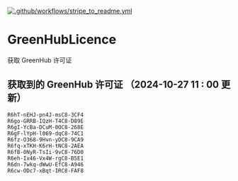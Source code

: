 [![.github/workflows/stripe_to_readme.yml](https://github.com/zjx-kimi/GreenHubLicence/actions/workflows/stripe_to_readme.yml/badge.svg)](https://github.com/zjx-kimi/GreenHubLicence/actions/workflows/stripe_to_readme.yml)
# GreenHubLicence
获取 GreenHub 许可证
## 获取到的 GreenHub 许可证 （2024-10-27 11 : 00 更新）
```
R6hT-nEHJ-pn4J-msC8-3CF4
R6go-GRRB-IQzH-T4C8-D89E
R6gI-YcBa-DCuM-0OC8-268E
R6gF-lYpH-l069-dqC8-74C1
R6fz-O368-9Hvn-yDC8-9CA9
R6fq-xTKH-K6rH-tNC8-2AEA
R6fB-0NyR-TsIi-9vC8-76D0
R6eh-Ix46-Vx4W-rgC8-B5E1
R6dn-7wkq-dWwU-EfC8-A946
R6cw-ODc7-xBqt-IRC8-FAF8
```
